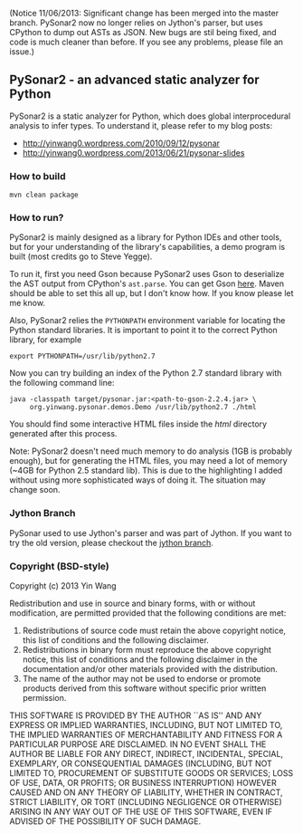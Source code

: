 (Notice 11/06/2013: Significant change has been merged into the master branch.
PySonar2 now no longer relies on Jython's parser, but uses CPython to dump out
ASTs as JSON. New bugs are stil being fixed, and code is much cleaner than
before. If you see any problems, please file an issue.)


## PySonar2 - an advanced static analyzer for Python

PySonar2 is a static analyzer for Python, which does global interprocedural analysis to infer types. To understand it, please refer to my blog posts:

- http://yinwang0.wordpress.com/2010/09/12/pysonar
- http://yinwang0.wordpress.com/2013/06/21/pysonar-slides


### How to build

    mvn clean package

### How to run?

PySonar2 is mainly designed as a library for Python IDEs and other tools, but
for your understanding of the library's capabilities, a demo program is built
(most credits go to Steve Yegge).

To run it, first you need Gson because PySonar2 uses Gson to deserialize the AST
output from CPython's `ast.parse`. You can get Gson <a
href="https://code.google.com/p/google-gson/downloads">here</a>. Maven should be
able to set this all up, but I don't know how. If you know please let me know.

Also, PySonar2 relies the `PYTHONPATH` environment variable for locating the
Python standard libraries. It is important to point it to the correct Python
library, for example

    export PYTHONPATH=/usr/lib/python2.7

Now you can try building an index of the Python 2.7 standard library with the
following command line:

    java -classpath target/pysonar.jar:<path-to-gson-2.2.4.jar> \
         org.yinwang.pysonar.demos.Demo /usr/lib/python2.7 ./html

You should find some interactive HTML files inside the _html_ directory
generated after this process.

Note: PySonar2 doesn't need much memory to do analysis (1GB is probably enough),
but for generating the HTML files, you may need a lot of memory (~4GB for
Python 2.5 standard lib). This is due to the highlighting I added without using
more sophisticated ways of doing it. The situation may change soon.


### Jython Branch

PySonar used to use Jython's parser and was part of Jython. If you want to try
the old version, please checkout the <a
href="https://github.com/yinwang0/pysonar2/tree/jython">jython branch</a>.



### Copyright (BSD-style)

Copyright (c) 2013 Yin Wang

Redistribution and use in source and binary forms, with or without
modification, are permitted provided that the following conditions
are met:

1. Redistributions of source code must retain the above copyright
   notice, this list of conditions and the following disclaimer.
2. Redistributions in binary form must reproduce the above copyright
   notice, this list of conditions and the following disclaimer in the
   documentation and/or other materials provided with the distribution.
3. The name of the author may not be used to endorse or promote products
   derived from this software without specific prior written permission.

THIS SOFTWARE IS PROVIDED BY THE AUTHOR ``AS IS'' AND ANY EXPRESS OR
IMPLIED WARRANTIES, INCLUDING, BUT NOT LIMITED TO, THE IMPLIED WARRANTIES
OF MERCHANTABILITY AND FITNESS FOR A PARTICULAR PURPOSE ARE DISCLAIMED.
IN NO EVENT SHALL THE AUTHOR BE LIABLE FOR ANY DIRECT, INDIRECT,
INCIDENTAL, SPECIAL, EXEMPLARY, OR CONSEQUENTIAL DAMAGES (INCLUDING, BUT
NOT LIMITED TO, PROCUREMENT OF SUBSTITUTE GOODS OR SERVICES; LOSS OF USE,
DATA, OR PROFITS; OR BUSINESS INTERRUPTION) HOWEVER CAUSED AND ON ANY
THEORY OF LIABILITY, WHETHER IN CONTRACT, STRICT LIABILITY, OR TORT
(INCLUDING NEGLIGENCE OR OTHERWISE) ARISING IN ANY WAY OUT OF THE USE OF
THIS SOFTWARE, EVEN IF ADVISED OF THE POSSIBILITY OF SUCH DAMAGE.
